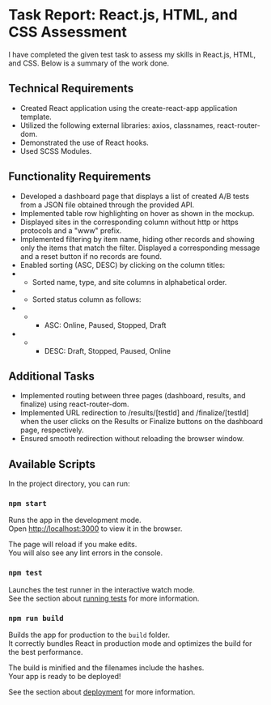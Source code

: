 # Task Report: React.js, HTML, and CSS Assessment

I have completed the given test task to assess my skills in React.js, HTML, and CSS. Below is a summary of the work done.

## Technical Requirements

- Created React application using the create-react-app application template.
- Utilized the following external libraries: axios, classnames, react-router-dom.
- Demonstrated the use of React hooks.
- Used SCSS Modules.

## Functionality Requirements

- Developed a dashboard page that displays a list of created A/B tests from a JSON file obtained through the provided API.
- Implemented table row highlighting on hover as shown in the mockup.
- Displayed sites in the corresponding column without http or https protocols and a "www" prefix.
- Implemented filtering by item name, hiding other records and showing only the items that match the filter. Displayed a corresponding message and a reset button if no records are found.
- Enabled sorting (ASC, DESC) by clicking on the column titles:
- - Sorted name, type, and site columns in alphabetical order.
- - Sorted status column as follows:
- - - ASC: Online, Paused, Stopped, Draft
- - - DESC: Draft, Stopped, Paused, Online

## Additional Tasks

- Implemented routing between three pages (dashboard, results, and finalize) using react-router-dom.
- Implemented URL redirection to /results/[testId] and /finalize/[testId] when the user clicks on the Results or Finalize buttons on the dashboard page, respectively.
- Ensured smooth redirection without reloading the browser window.

## Available Scripts

In the project directory, you can run:

### `npm start`

Runs the app in the development mode.\
Open [http://localhost:3000](http://localhost:3000) to view it in the browser.

The page will reload if you make edits.\
You will also see any lint errors in the console.

### `npm test`

Launches the test runner in the interactive watch mode.\
See the section about [running tests](https://facebook.github.io/create-react-app/docs/running-tests) for more information.

### `npm run build`

Builds the app for production to the `build` folder.\
It correctly bundles React in production mode and optimizes the build for the best performance.

The build is minified and the filenames include the hashes.\
Your app is ready to be deployed!

See the section about [deployment](https://facebook.github.io/create-react-app/docs/deployment) for more information.
